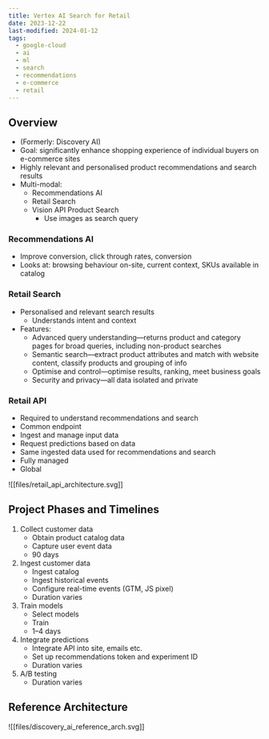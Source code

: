 ```yaml
---
title: Vertex AI Search for Retail
date: 2023-12-22
last-modified: 2024-01-12
tags:
  - google-cloud
  - ai
  - ml
  - search
  - recommendations
  - e-commerce
  - retail
---
```


## Overview

- (Formerly: Discovery AI)
- Goal: significantly enhance shopping experience of individual buyers on e-commerce sites
- Highly relevant and personalised product recommendations and search results
- Multi-modal:
	- Recommendations AI
	- Retail Search
	- Vision API Product Search
		- Use images as search query

### Recommendations AI

- Improve conversion, click through rates, conversion
- Looks at: browsing behaviour on-site, current context, SKUs available in catalog

### Retail Search

- Personalised and relevant search results
	- Understands intent and context
- Features:
	- Advanced query understanding—returns product and category pages for broad queries, including non-product searches
	- Semantic search—extract product attributes and match with website content, classify products and grouping of info
	- Optimise and control—optimise results, ranking, meet business goals
	- Security and privacy—all data isolated and private

### Retail API

- Required to understand recommendations and search
- Common endpoint
- Ingest and manage input data
- Request predictions based on data
- Same ingested data used for recommendations and search
- Fully managed
- Global

![[files/retail_api_architecture.svg]]

## Project Phases and Timelines

1. Collect customer data
	- Obtain product catalog data
	- Capture user event data
	- 90 days
2. Ingest customer data
	- Ingest catalog
	- Ingest historical events
	- Configure real-time events (GTM, JS pixel)
	- Duration varies
3. Train models
	- Select models
	- Train
	- 1–4 days
4. Integrate predictions
	- Integrate API into site, emails etc.
	- Set up recommendations token and experiment ID
	- Duration varies
5. A/B testing
	- Duration varies

## Reference Architecture

![[files/discovery_ai_reference_arch.svg]]